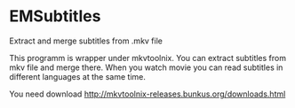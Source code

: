 EMSubtitles
===========

Extract and merge subtitles from .mkv file

This programm is wrapper under mkvtoolnix. You can extract subtitles from mkv file and merge there.
When you watch movie you can read subtitles in different languages at the same time.


You need download http://mkvtoolnix-releases.bunkus.org/downloads.html
